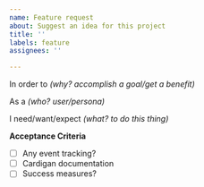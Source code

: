 ```yaml
---
name: Feature request
about: Suggest an idea for this project
title: ''
labels: feature
assignees: ''

---
```


In order to _(why? accomplish a goal/get a benefit)_

As a _(who? user/persona)_

I need/want/expect _(what? to do this thing)_


**Acceptance Criteria**
- [ ] Any event tracking?
- [ ] Cardigan documentation
- [ ] Success measures?
